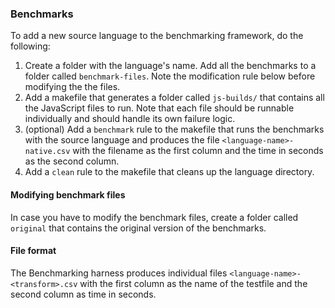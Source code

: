 ### Benchmarks

To add a new source language to the benchmarking framework, do the following:

1. Create a folder with the language's name. Add all the benchmarks to a folder
called `benchmark-files`. Note the modification rule below before modifying the
the files.
2. Add a makefile that generates a folder called `js-builds/` that contains
all the JavaScript files to run. Note that each file should be runnable
individually and should handle its own failure logic.
3. (optional) Add a `benchmark` rule to the makefile that runs the benchmarks with the
source language and produces the file `<language-name>-native.csv` with the
filename as the first column and the time in seconds as the second column.
4. Add a `clean` rule to the makefile that cleans up the language directory.

#### Modifying benchmark files

In case you have to modify the benchmark files, create a folder called
`original` that contains the original version of the benchmarks.

#### File format

The Benchmarking harness produces individual files
`<language-name>-<transform>.csv` with the first column as the name of the
testfile and the second column as time in seconds.
